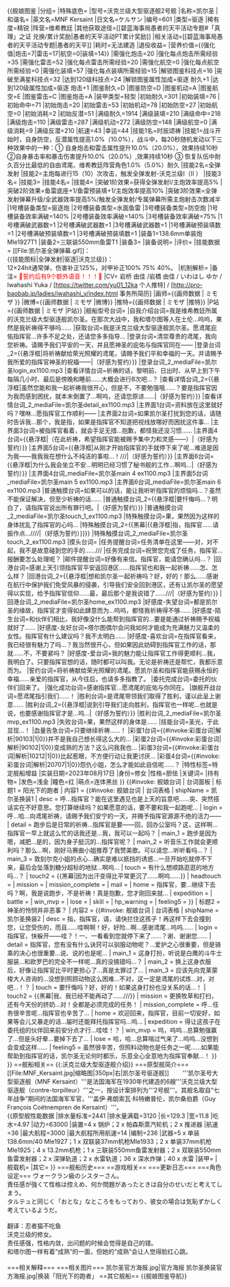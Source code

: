 {{舰娘图鉴
|分组=
|特殊底色=
|型号=沃克兰级大型驱逐舰2号舰
|名称=凯尔圣
|和谐名=
|英文名=MNF Kersaint
|日文名=ケルサン
|编号=601
|类型=驱逐
|稀有度=精锐
|阵营=维希教廷
|其他获取途径=[[碧蓝海事局愚者的天平活动专题#「真理」之证 兑换/累计奖励|愚者的天平活动PT累计奖励]]
|相关活动=[[碧蓝海事局愚者的天平活动专题|愚者的天平]]
|耗时=无法建造
|退役收益=
|营养价值={{强化值|炮击=7|雷击=17|航空=0|装填=14}}
|需强化炮击=20
|强化每点炮击所需经验=35
|需强化雷击=52
|强化每点雷击所需经验=20
|需强化航空=0
|强化每点航空所需经验=0
|需强化装填=57
|强化每点装填所需经验=15
|解锁图鉴科技点=16
|突破至满星科技点=32
|达到120级科技点=24
|解锁图鉴属性加成=驱逐 耐久+1
|达到120级属性加成=驱逐 炮击+1
|图鉴耐久=D
|图鉴防空=D
|图鉴机动=A
|图鉴航空=E
|图鉴雷击=C
|图鉴炮击=A
|装甲类型=轻型
|初始耐久=301
|初始装填=76
|初始命中=71
|初始炮击=20
|初始雷击=53
|初始机动=78
|初始防空=27
|初始航空=0
|初始消耗=2
|初始反潜=51
|满级耐久=1914
|满级装填=210
|满级命中=218
|满级炮击=110
|满级雷击=287
|满级机动=272
|满级防空=148
|满级航空=0
|满级消耗=9
|满级反潜=210
|航速=43
|幸运=44
|技能1名=时辰颂祷
|技能1=战斗开始时，自身防空，反潜属性提高1.0%（10.0%），战斗中，每20秒随机发动以下三种效果中的一种：① 自身炮击和雷击属性提升10.0%（20.0%），效果持续10秒 ②自身暴击率和暴击伤害提升10.0%（20.0%）,效果持续10秒 ③ 恢复队伍中耐久百分比最低的自由鸢尾、维希教廷阵营角色1.0%（5.0%）耐久 
|技能2名=全弹发射
|技能2=主炮每进行15（10）次攻击，触发全弹发射-沃克兰级I（II ）
|技能3名=
|技能3=
|技能4名=
|技能4=
|突破1阶效果=获得全弹发射I/主炮效率提高5%
|突破2阶效果=鱼雷底座+1/鱼雷预装填+1/主炮效率提高10%
|突破3阶效果=全弹发射弹幕升级/全武器效率提高5%/触发全弹发射/专属弹幕所需主炮射击次数减半
|1号槽装备类型=驱逐炮
|2号槽装备类型=水面鱼雷
|3号槽装备类型=防空炮
|1号槽装备效率满破=140%
|2号槽装备效率满破=140%
|3号槽装备效率满破=75%
|1号槽满破武器数=1
|2号槽满破武器数=1
|3号槽满破武器数=1
|1号槽满破预装填数=1
|2号槽满破预装填数=1
|3号槽满破预装填数=1
|装备1=138.6mm单装炮Mle1927T1
|装备2=三联装550mm鱼雷T1
|装备3=
|装备说明=
|评价=
|技能数据=
[[File:凯尔圣全弹弹幕.gif]]：<br>
{{技能图标|全弹发射|驱逐|沃克兰级}}：<br>
12×24hit通常弹，伤害补正125%，对甲补正100% 75% 40%。
|机制解析=
|备注=
<span style="color:red;">💓誓约后有9个额外语音！！！💓</span>
|CV= 岩桥 由佳 /岩橋 由佳 / いわはし ゆか / Iwahashi Yuka / [https://twitter.com/yu01_12ka 个人推特] / [http://pro-baobab.jp/ladies/iwahashi_y/index.html 事务所简历]
|画师={{画师数据 | ミモザ }}
|微博={{画师数据 | ミモザ |微博}}
|推特={{画师数据 | ミモザ |推特}}
|P站={{画师数据 | ミモザ |P站}}
|舰船型号台词=
|自我介绍台词=我是维希教廷所属的沃克兰级大型驱逐舰凯尔圣。在那次大战中，我和塔尔图等人在土伦…呜呜，果然是我祈祷得不够吗……
|获取台词=我是沃克兰级大型驱逐舰凯尔圣。愿鸢尾庇佑指挥官…许多不足之处，还请您多多指导…
|登录台词=清崇尊贵的鸢尾，我向您祈祷。请赐予我们平安的一天，并且愿神圣的庇佑与指挥官同在——
|登录台词_2={{悬浮框|将祈祷献给荣光照耀的鸢尾，请赐予我们平和幸福的一天。并请赐予我所爱的指挥官神圣的祝福——|（好感为誓约）}}
|登录台词_2_mediaFile=凯尔圣login_ex1100.mp3
|查看详情台词=祈祷的话，黎明前、日出时、从早上到下午每隔几小时、最后是傍晚和睡前……大概会进行8次吧…？
|查看详情台词_2={{悬浮框|虽然您能和我一起祈祷我很开心，但是不，不要勉强哦……？要是指挥官因为我而感到困扰，就本末倒置了…啊呜，还请您原谅……|（好感为誓约）}}
|查看详情台词_2_mediaFile=凯尔圣detail_ex1100.mp3
|主界面1台词=资料放在这里就好吗？嘿咻…愿指挥官工作顺利——
|主界面2台词=如果凯尔圣打扰到您的话，请随时告诉我…那个，我是指，如果是指挥官不知道把视线放哪好而困扰这件事…
|主界面3台词=被指挥官看着，就会手足无措…抱歉，都怪我还没习惯……
|主界面4台词={{悬浮框|（在此祈祷，希望指挥官能被赐予集中力和灵感——）|（好感为誓约）}}
|主界面5台词={{悬浮框|从刚才开始指挥官的手就停下来了呢…难道是因为我——我我我在想什么不纯洁的事啦…！///|（好感为誓约）}}
|主界面6台词={{悬浮框|为什么我会坐立不安…明明已经习惯了秘书舰的工作…啊呜…|（好感为誓约）}}
|主界面4台词_mediaFile=凯尔圣main 4 ex1100.mp3
|主界面5台词_mediaFile=凯尔圣main 5 ex1100.mp3
|主界面6台词_mediaFile=凯尔圣main 6 ex1100.mp3
|普通触摸台词=如果可以的话，能让我听听指挥官的烦恼吗…？虽然不能保证解决，但至少祈祷的话……
|普通触摸台词_2={{悬浮框|要忏悔吗…？明白了，请指挥官说出所有罪行吧。|（好感为誓约）}}
|普通触摸台词_2_mediaFile=凯尔圣touch_1_ex1100.mp3
|特殊触摸台词=果，果然因为这样的身体扰乱了指挥官的心吗…
|特殊触摸台词_2={{黑幕|{{悬浮框|指，指挥官……请振作点…////|（好感为誓约）}}}}
|特殊触摸台词_2_mediaFile=凯尔圣touch_2_ex1100.mp3
|摸头台词=
|任务提醒台词=任务清单在这里——对，对不起，我不是故意碰到您的手的……///
|任务完成台词=祝贺您完成了任务，指挥官…报酬要怎么处理呢？
|邮件提醒台词=好像有来信。指挥官，能请您确认吗…？
|回港台词=感谢上天引领指挥官平安返回港区……指挥官也和我一起祈祷……怎、怎么样？
|回港台词_2={{悬浮框|想和凯尔圣一起祈祷吗？好，好的！那么……感谢在航行中保护我们免受风暴的侵袭，引导我们安全回到港区，还有让凯尔圣的愿望得以实现，给予指挥官信仰……最，最后那个是我说错了……///|（好感为誓约）}}
|回港台词_2_mediaFile=凯尔圣home_ex1100.mp3
|好感度-失望台词=都是凯尔圣的缘故，指挥官才变得如此肆意而为…呜呜，都怪我祈祷得不够……
|好感度-陌生台词=和伙伴们相比，我好像没什么能帮到指挥官的…要是能通过祈祷赐予祝福就好了……
|好感度-友好台词=塔尔图偶尔会问我如何才能成为充满魅力又温柔的女性。指挥官有什么建议吗？我不太明白……
|好感度-喜欢台词=在指挥官看来，我已经很有魅力了吗…？我当然很开心，但如果因此妨碍到指挥官工作的话，那就……不，不要紧吗？
|好感度-爱台词=我的魅力能让指挥官工作得更顺利…我，我明白了。只要指挥官想的话，随时都可以叫我。无论是祈祷还是帮忙，我都乐意而为。
|誓约台词=将祈祷献给荣光照耀的鸢尾。愿凯尔圣和指挥官能获赐永恒的幸福……亲爱的指挥官，从今往后，也请多多指教了。
|委托完成台词=委托的伙伴们回来了。
|强化成功台词=感谢指挥官…愿鸢尾的庇佑与你同在。
|旗舰开战台词=愿鸢尾指引我们……！
|胜利台词=是鸢尾带领我们取得了胜利，谨以此呈上谢意……
|胜利台词_2={{悬浮框|说到引导我们走向胜利，指挥官也一样呢…也就是说，也要感谢指挥官才是…呜…|（好感为誓约）}}
|胜利台词_2_mediaFile=凯尔圣mvp_ex1100.mp3
|失败台词=果，果然这样的身体是……
|技能台词=圣光，于此显现…！
|血量告急台词=只要继续祈祷……！
|彩蛋1台词={{#invoke:彩蛋台词|解析|90103|1|0}}并不是我自己想长得这么大的…
|彩蛋2台词={{#invoke:彩蛋台词|解析|90102|1|0}}变成熟的方法？这么问我我也…
|彩蛋3台词={{#invoke:彩蛋台词|解析|10212|1|0}}比起惹眼，不方便行动让我更讨厌…
|彩蛋4台词={{#invoke:彩蛋台词|解析|20707|1|0}}怨仇小姐，怎么才能如此自信呢……？
|特性标签=特定舰船增益
|实装日期=2023年08月17日
|身份=修女
|性格=胆怯
|关键词=
|持有物=
|发色=浅金
|瞳色=红
|萌点=连体黑丝
}}
{{#invoke: 舰娘台词 | 台词面板 
| 标题1 = 阳光下的跑者
| 内容1 = {{#invoke: 舰娘台词 | 台词表格
  | shipName = 凯尔圣换装1
  | desc = 呼…指挥官？能在这里遇见也是上天的旨意吧……突、突然搭话实在不好意思。您打算继续吗？如果愿意的话，要不要和我一起跑呢…
  | login = 呼…哈…向鸢尾祈祷，请赐予我们安宁的一天，并赐予指挥官源源不绝的活力——
  | detail = 跑步后是日常的祈祷…指挥官是要——回，回办公室吗？这，这样啊…指挥官一早上就这么忙的话我还是…我，我可以一起吗？
  | main_1 = 跑步是因为嗯，减肥…是的，因为身子挺沉的…指挥官呢？
  | main_2 = 听音乐工作就会更顺利吗？那么…啊，刚好马赛曲小姐推荐了我赞美歌。可以请您…听听看吗…？
  | main_3 = 敦刻尔克小姐的点心…确实是难以抵挡的诱惑…一旦开始吃就停不下来，最后会坠落到糖分超标的地狱…啊呜…
  | touch = 有什么想顺路逛逛的地方吗…？
  | touch2 = {{黑幕|因为出汗变得比平常更沉了……啊呜……}}
  | headtouch = <!--摸头台词-->
  | mission = <!--任务提醒-->
  | mission_complete = <!--任务完成-->
  | mail = <!--邮件提醒-->
  | home = 指挥官，要…继续下去吗？啊，我是说跑步，不是祈祷！真是抱歉，您才刚回来就…
  | expedition = <!--委托完成-->
  | battle = <!--旗舰开战-->
  | win_mvp = <!--胜利台词-->
  | lose = <!--战斗失败-->
  | skill = <!--技能-->
  | hp_warning = <!--血量告急-->
  | feeling5 = <!--好感度-爱-->
  }}
| 标题2 = 神圣的怜悯并非恶事？
| 内容2 = {{#invoke: 舰娘台词 | 台词表格
  | shipName = 凯尔圣换装2
  | desc = 指，指挥官，请，请快拦住这孩子！再这样下去会撞到您，让您受伤的，而且……哇啊啊！好，好险…啊…感谢鸢尾…呜呜……
  | login = 指挥官，快躲开——哇？！一、一看看到您就停下来了……？谢、谢谢您……
  | detail = 指挥官，您有没有什么诀窍可以驯服动物呢？…爱护之心很重要，但是骑乘的决心也很重要…说、说的也是呢…
  | main_1 = 这身打扮，听说是白鹰的斗牛士服装…和欧罗巴的完全不一样呢…真的没搞错吗…？
  | main_2 = 换上这身衣服后，好像让指挥官比平时更担心了…真是太罪过了…
  | main_3 = 应该先向克莱蒙梭大人咨询的…没想到照顾动物这么困难…不对，这一定是鸢尾的试炼…对，对吧…！？
  | touch = 要忏悔吗？好，好的！如果这身打扮也没关系的话…！
  | touch2 = {{黑幕|我、我已经不能再动了……///}}
  | mission = 更换牧草和打扫，还有今天份的挤奶…对！全都是必须完成的任务！
  | mission_complete = 呼…任务很辛苦呢…指挥官也辛苦了…
  | home = 欢迎回来，指挥官，目前一切安好，如果等会儿又暴走的话…届时还能拜托指挥官吗…呜…
  | expedition = 得让这孩子在委托组的伙伴回来前安分点才行…哇哇！？
  | win_mvp = 呜，呜呜…总算勉强赢了…但是头好晕…要掉下去了…
  | lose = 哈，哈…总算喘过气来了…呜呜…没想到会变成这样……
  | feeling5 = 虽然很辛苦，但照料动物也是任务之一呢……如果能帮助到指挥官的话，凯尔圣无论何时都乐，乐意全心全意地为指挥官奉献…！
  }}
}}
==舰船相关==
{{:沃克兰级大型驱逐舰介绍}}
===原型舰简介===
[[File:MNF_Kersaint.jpg|缩略图|350px|右|凯尔圣号驱逐舰]]
　　'''凯尔圣号大型驱逐舰（MNF Kersaint）'''是法国海军在1930年代建造的6艘'''沃克兰级大型驱逐舰（contre-torpilleur）'''之一，按设计案排列为'''2号舰'''。其舰名取自“七年战争”期间的法国海军军官，'''盖伊·弗朗索瓦·科特嫩普伦，凯尔桑伯爵（Guy François Coëtnempren de Kersaint）'''。<br>
{{原型舰性能数据
|排水量标准=2441
|排水量满载=3120
|长=129.3
|宽=11.8
|吃水=4.97
|动力=63000
|装置=4 x 锅炉；2 x 帕森斯蒸汽轮机；2 x 推进器
|航速=36
|最大航程=3000
|最大航程所用航速=14
|编制=236
|武器=5 x 单装138.6mm/40 Mle1927；1 x 双联装37mm机枪Mle1933；2 x 单装37mm机枪Mle1925；4 x 13.2mm机枪；1 x 三联装550mm鱼雷发射器；2 x 双联装550mm鱼雷发射器；2 x 深弹轨道；2 x 水雷轨道；36 x 深水炸弹；40 x 水雷
|装甲=
|舰载机=
|其它=
}}
===舰船历史===
==游戏相关==
===更新日志===
===角色设定===
ヴォークラン級のシスターさん。<br>
責任感が強くて性格は控えめ、何か問題があったときは自分のせいだと考えてしまう。<br>
タルテュと同じく「おとな」なところをもっており、彼女の場合は気恥ずかしく考えているようだ。<br>
<br>
翻译：忍者猫不吃鱼<br>
沃克兰级的修女。<br>
责任感强，性格内敛，出问题的时候会觉得是自己的错。<br>
和塔尔图一样有着“成熟”的一面，但她的“成熟”会让人觉得脸红心跳。<br>
<br>
===相关解释===
===相关图片===
<gallery mode="packed" heights="250px">
凯尔圣官方海报.jpg|官方海报
凯尔圣换装官方海报.jpg|换装「阳光下的跑者」
</gallery>
==其它舰船==
{{舰娘图鉴导航}}
